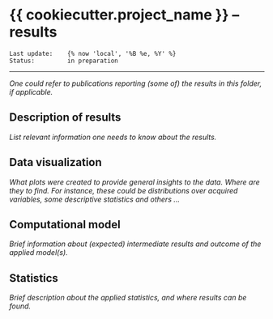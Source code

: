 # {{ cookiecutter.project_name }} – **results**

    Last update:    {% now 'local', '%B %e, %Y' %}
    Status:         in preparation

***

*One could refer to publications reporting (some of) the results in this folder, if applicable.*

## Description of results

*List relevant information one needs to know about the results.*

## Data visualization

*What plots were created to provide general insights to the data. Where are they to find. For instance, these could be distributions over acquired variables, some descriptive statistics and others ...*

## Computational model

*Brief information about (expected) intermediate results and outcome of the applied model(s).*

## Statistics

*Brief description about the applied statistics, and where results can be found.*
